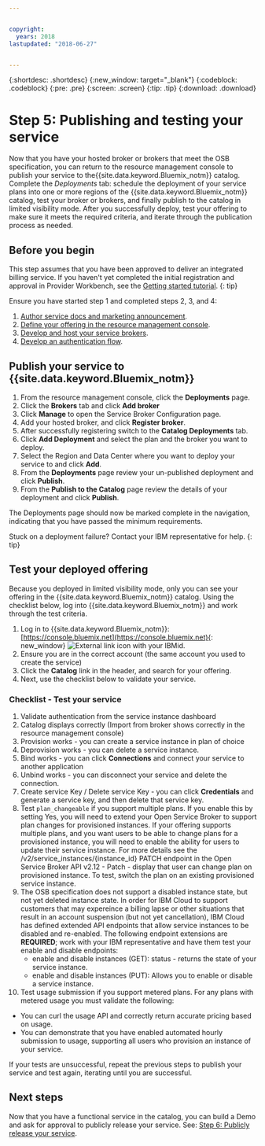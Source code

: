 ```yaml
---


copyright:
  years: 2018
lastupdated: "2018-06-27"


---
```


{:shortdesc: .shortdesc}
{:new_window: target="_blank"}
{:codeblock: .codeblock}
{:pre: .pre}
{:screen: .screen}
{:tip: .tip}
{:download: .download}

# Step 5: Publishing and testing your service

Now that you have your hosted broker or brokers that meet the OSB specification, you can return to the resource management console to publish your service to the{{site.data.keyword.Bluemix_notm}} catalog. Complete the *Deployments* tab: schedule the deployment of your service plans into one or more regions of the {{site.data.keyword.Bluemix_notm}} catalog, test your broker or brokers, and finally publish to the catalog in limited visibility mode. After you successfully deploy, test your offering to make sure it meets the required criteria, and iterate through the publication process as needed.


## Before you begin

This step assumes that you have been approved to deliver an integrated billing service. If you haven't yet completed the initial registration and approval in Provider Workbench, see the [Getting started tutorial](/docs/third-party/index.md).
{: tip}

Ensure you have started step 1 and completed steps 2, 3, and 4:
1. [Author service docs and marketing announcement](/docs/third-party/cis1-docs-marketing.html).
2. [Define your offering in the resource management console](/docs/third-party/cis2-rmc-define.html).
3. [Develop and host your service brokers](/docs/third-party/cis3-broker.html).
3. [Develop an authentication flow](/docs/third-party/cis5-iam.html).

## Publish your service to {{site.data.keyword.Bluemix_notm}}

1. From the resource management console, click the **Deployments** page.
2. Click the **Brokers** tab and click **Add broker**
3. Click **Manage** to open the Service Broker Configuration page.
4. Add your hosted broker, and click **Register broker**.
5. After successfully registering switch to the **Catalog Deployments** tab.
6. Click **Add Deployment** and select the plan and the broker you want to deploy.
7. Select the Region and Data Center where you want to deploy your service to and click **Add**.
8. From the **Deployments** page review your un-published deployment and click **Publish**.
9. From the **Publish to the Catalog** page review the details of your deployment and click **Publish**.

The Deployments page should now be marked complete in the navigation, indicating that you have passed the minimum requirements.

Stuck on a deployment failure? Contact your IBM representative for help.
{: tip}

## Test your deployed offering 

Because you deployed in limited visibility mode, only you can see your offering in the {{site.data.keyword.Bluemix_notm}} catalog. Using the checklist below, log into {{site.data.keyword.Bluemix_notm}} and work through the test criteria.

1. Log in to {{site.data.keyword.Bluemix_notm}}: [https://console.bluemix.net](https://console.bluemix.net){: new_window} ![External link icon](../icons/launch-glyph.svg "External link icon") with your IBMid.
2. Ensure you are in the correct account (the same account you used to create the service)
3. Click the **Catalog** link in the header, and search for your offering.
4. Next, use the checklist below to validate your service.

### Checklist - Test your service
1. Validate authentication from the service instance dashboard
2. Catalog displays correctly (Import from broker shows correctly in the resource management console)
3. Provision works - you can create a service instance in plan of choice
4. Deprovision works - you can delete a service instance.
5. Bind works - you can click **Connections** and connect your service to another application
6. Unbind works - you can disconnect your service and delete the connection.
7. Create service Key / Delete service Key - you can click **Credentials** and generate a service key, and then delete that service key.
8. Test `plan_changeable` if you support multiple plans. If you enable this by setting Yes, you will need to extend your Open Service Broker to support plan changes for provisioned instances. If your offering supports multiple plans, and you want users to be able to change plans for a provisioned instance, you will need to enable the ability for users to update their service instance. For more details see the /v2/service_instances/{instance_id} PATCH endpoint in the Open Service Broker API v2.12  - Patch - display that user can change plan on provisioned instance. To test, switch the plan on an existing provisioned service instance.
9. The OSB specification does not support a disabled instance state, but not yet deleted instance state. In order for IBM Cloud to support customers that may expereince a billing lapse or other situations that result in an account suspension (but not yet cancellation), IBM Cloud has defined extended API endpoints that allow service instances to be disabled and re-enabled. The following endpoint extensions are **REQUIRED**; work with your IBM representative and have them test your enable and disable endpoints:
   - enable and disable instances (GET): status - returns the state of your service instance.
   - enable and disable instances (PUT): Allows you to enable or disable a service instance.
10. Test usage submission if you support metered plans. For any plans with metered usage you must validate the following:
   - You can curl the usage API and correctly return accurate pricing based on usage.
   - You can demonstrate that you have enabled automated hourly submission to usage, supporting all users who provision an instance of your service.

If your tests are unsuccessful, repeat the previous steps to publish your service and test again, iterating until you are successful.


## Next steps

Now that you have a functional service in the catalog, you can build a Demo and ask for approval to publicly release your service. See: [Step 6: Publicly release your service](/docs/third-party/cis6-ga.html).
